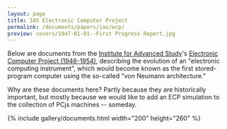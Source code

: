 ```yaml
---
layout: page
title: IAS Electronic Computer Project
permalink: /documents/papers/ias/ecp/
preview: covers/1947-01-01--First Progress Report.jpg
---
```


Below are documents from the [Institute for Advanced Study](https://www.ias.edu/)'s [Electronic Computer Project (1946-1954)](https://www.ias.edu/electronic-computer-project),
describing the evolution of an "electronic computing instrument", which would become known as the first stored-program computer using the so-called "von Neumann architecture."

Why are these documents here?  Partly because they are historically important, but mostly because we would like to add an ECP simulation to the collection
of PCjs machines -- someday.

{% include gallery/documents.html width="200" height="260" %}
